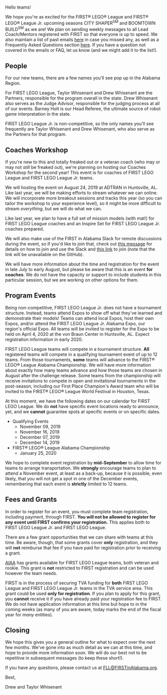 Hello teams!

We hope you're as excited for the FIRST&reg; LEGO&reg; League and FIRST&reg; LEGO&reg; League Jr. upcoming seasons CITY SHAPER<sup>SM</sup> and BOOMTOWN BUILD<sup>SM</sup> as we are! We plan on sending weekly messages to all Lead Coach/Mentors registered with FIRST so that everyone is up to speed. We also maintain a list of past emails [here](https://github.com/drewwhis/first-in-alabama/tree/main/first-lego-league/2019-2020/email-blasts) in case you missed any, as well as a Frequently Asked Questions section [here](https://github.com/drewwhis/first-in-alabama/wiki/Frequently-Asked-Questions). If you have a question not covered in the emails or FAQ, let us know (and we might add it to the list!).

## People

For our new teams, there are a few names you'll see pop up in the Alabama Region. 

For FIRST LEGO League, Taylor Whisenant and Drew Whisenant are the Partners, responsible for the program overall in the state. Drew Whisenant also serves as the Judge Advisor, responsible for the judging process at all of our events. Barney Holt is our Head Referee, the ultimate source of robot game interpretation in the state.

FIRST LEGO League Jr. is non-competitive, so the only names you'll see frequently are Taylor Whisenant and Drew Whisenant, who also serve as the Partners for that program.

## Coaches Workshop

If you're new to this and totally freaked out or a veteran coach (who may or may not *still* be freaked out), we're planning on hosting our Coaches Workshop for the second year! This event is for coaches of FIRST LEGO League and FIRST LEGO League Jr. teams.

We will hosting the event on August 24, 2019 at ADTRAN in Huntsville, AL. Like last year, we will be making efforts to stream whatever we can online. We will incorporate more breakout sessions and tracks this year (so you can tailor the workshop to your experience level), so it might be more difficult to stream *everything*, but we will do what we can. 

Like last year, we plan to have a full set of mission models (with mat!) for FIRST LEGO League coaches and an Inspire Set for FIRST LEGO League Jr. coaches prepared. 

We will also make use of the FIRST in Alabama Slack for remote discussions during the event, so if you'd like to join that, check out [this message](https://github.com/drewwhis/first-in-alabama/blob/main/first-lego-league/2019-2020/email-blasts/2019-06-23.md) for details on how to join and use the Slack and [this link]() to join (note that the link will be unavailable on the GitHub).

We will have more information about the time and registration for the event in late July to early August, but please be aware that this is an event **for coaches**. We do not have the capacity or support to include students in this particular session, but we are working on other options for them.

## Program Events

Being non-competitive, FIRST LEGO League Jr. does not have a tournament structure. Instead, teams attend Expos to show off what they've learned and demonstrate their models! Teams can attend local Expos, host their own Expos, and/or attend the FIRST LEGO League Jr. Alabama Expo, our region's official Expo. All teams will be invited to register for the Expo to be held on April 4, 2020 at the von Braun Center in Huntsville, AL. Expect registration information in early 2020.

FIRST LEGO League teams will compete in a tournament structure. **All** registered teams will compete in a qualifying tournament event of up to 12 teams. From those tournaments, **some** teams will advance to the FIRST&reg; LEGO&reg; League Alabama Championship. We will have more information about exactly how many teams advance and how those teams are chosen in August after the challenge release. Some teams from the championship will receive invitations to compete in open and invitational tournaments in the post-season, including our First Place Champion's Award team who will be invited to the FIRST&reg; LEGO&reg; League World Festival in Houston, Texas.

At this moment, we have the following dates on our calendar for FIRST LEGO League. We do **not** have specific event locations ready to announce, yet, and we **cannot** guarantee spots at specific events or on specific dates.
- Qualifying Events
    - November 09, 2019
    - November 16, 2019
    - December 07, 2019
    - December 14, 2019
- FIRST&reg; LEGO&reg; League Alabama Championship
    - January 25, 2020

We hope to complete event registration by **mid-September** to allow time for teams to arrange transportation. We **strongly** encourage teams to plan to attend a November event, at least as a back-up, because it is possible, even likely, that you will not get a spot in one of the December events, remembering that each event is **strictly** limited to 12 teams.


## Fees and Grants

In order to register for an event, you must complete team registration, including payment, through FIRST. **You will not be allowed to register for any event until FIRST confirms your registration.** This applies both to FIRST LEGO League Jr. and FIRST LEGO League.

There are a few grant opportunities that we can share with teams at this time. Be aware, though, that some grants cover **only** registration, and they will **not** reimburse that fee if you have paid for registration prior to receiving a grant.

[AIAA](https://www.aiaa.org/home/get-involved/students-educators/first-lego-league-grant-program) has grants available for FIRST LEGO League teams, both veteran and rookie. This grant is **not** restricted to FIRST registration and can be used however the team needs.

FIRST is in the process of securing TVA funding for **both** FIRST LEGO League and FIRST LEGO League Jr. teams in the TVA service area. This grant could be used **only for registration**. If you plan to apply for this grant, you **cannot** receive it if you have already paid your registration fee to FIRST. We do not have application information at this time but hope to in the coming weeks (as many of you are aware, today marks the end of the fiscal year for *many* entities).

## Closing

We hope this gives you a general outline for what to expect over the next few months. We've gone into as much detail as we can at this time, and hope to provide more information soon. We will do our best not to be repetitive in subsequent messages (to keep these short!).

If you have any questions, please contact us at FLL@FIRSTinAlabama.org.

Best,

Drew and Taylor Whisenant